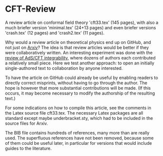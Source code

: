 CFT-Review
==========

A review article on conformal field theory 'cft33.tex' (145 pages), with also a much briefer version 'minimal.tex' (24+13 pages) and even briefer versions 'crash.tex' (12 pages) and 'crash2.tex' (11 pages). 

Why would a review article on theoretical physics end up on GitHub, and not just on [Arxiv](http://arxiv.org/abs/1406.4290)? 
The idea is that review articles would be better if they were collaboratively written. 
An interesting experiment was done with the [review of AdS/CFT integrability](http://arxiv.org/abs/arXiv:1012.3982), 
where dozens of authors each contributed a relatively small piece. Here we test another approach: 
to open an initially single-authored text to collaboration by anyone interested. 

To have the article on GitHub could already be useful by enabling readers to directly correct misprints,
without having to go through the author. The hope is however that more substantial contributions will be made. 
(If this occurs, it may become necessary to modify the authorship of the resulting text.) 

For some indications on how to compile this article, see the comments in the Latex source file cft33.tex. 
The necessary Latex packages are all standard except maybe underbracket.sty, which had to be included
in the source files for Arxiv. 

The BIB file contains hundreds of references, many more than are really used. 
The superfluous references have not been removed, because some of them could be useful later, 
in particular for versions that would include guides to the literature. 
